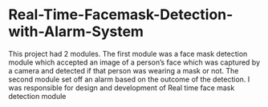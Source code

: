 # Real-Time-Facemask-Detection-with-Alarm-System
This project had 2 modules. The first module was a face mask detection module which accepted an image of a 
person’s face which was captured by a camera and detected if that person was wearing a mask or not. The 
second module set off an alarm based on the outcome of the detection. I was responsible for design and 
development of Real time face mask detection module
